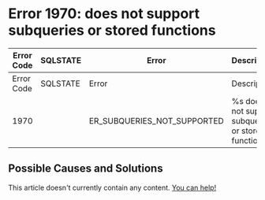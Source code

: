 
# Error 1970: does not support subqueries or stored functions


| Error Code | SQLSTATE | Error | Description |
| --- | --- | --- | --- |
| Error Code | SQLSTATE | Error | Description |
| 1970 |  | ER_SUBQUERIES_NOT_SUPPORTED | %s does not support subqueries or stored functions. |




## Possible Causes and Solutions


This article doesn't currently contain any content. [You can help!](/kb/en/writing-and-editing-knowledge-base-articles/)

